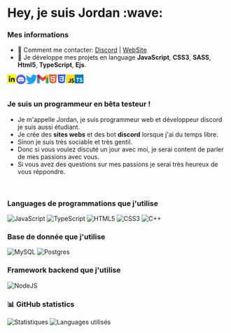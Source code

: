 <h1>Hey, je suis Jordan :wave:</h1>

### Mes informations
- 🔭 Comment me contacter: [Discord](https://discord.gg/wgeaecX3UK) | [WebSite](https://google.com)
- 🌱 Je développe mes projets en language __JavaScript__, __CSS3__, __SASS__, __Html5__, __TypeScript__, __Ejs__.

<a href="#"><img align="left" alt="" width="20px" src="public/img/téléchargement (1).png" /></a>
<a href="#"><img align="left" href="#" alt="Discord" width="22px" src="public/img/discord-logo-4-1[1].png" /></a>
<a href="#"><img align="left" href="#" alt="Twitter" width="26px" src="public/img/Twitter_Bird.svg[1].png" /></a>
<a href="#"><img align="left" href="#" alt="Email" width="26px" src="public/img/Gmail_icon_(2020).svg[1].png" /></a>
<a href="#"><img align="left" href="#" alt="" width="20px" src="public/img/logo-html5-officiel-w3c[1].png" /></a>
<a href="#"><img align="left" href="#" alt="" width="20px" src="public/img/CSS3_logo.svg.png" /></a>
<a href="#"><img align="left" href="#" alt="" width="20px" src="public/img/262px-Unofficial_JavaScript_logo_2.svg[1].png" /></a>
<a href="#"><img align="left" href="#" alt="" width="20px" src="public/img/typescript-2.svg" /></a>
<br><br>

### Je suis un programmeur en bêta testeur !
- Je m'appelle Jordan, je suis programmeur web et développeur discord je suis aussi étudiant.
- Je crée des **sites webs** et des bot **discord** lorsque j'ai du temps libre.
- Sinon je suis très sociable et très gentil.
- Donc si vous voulez discuté un jour avec moi, je serai content de parler de mes passions avec vous.
- Si vous avez des questions sur mes passions je serai très heureux de vous réppondre.
<br>

### Languages de programmations que j'utilise

![JavaScript](https://img.shields.io/badge/javascript-%23323330.svg?style=for-the-badge&logo=javascript&logoColor=%23F7DF1E)
![TypeScript](https://img.shields.io/badge/typescript-%23007ACC.svg?style=for-the-badge&logo=typescript&logoColor=white)
![HTML5](https://img.shields.io/badge/html5-%23E34F26.svg?style=for-the-badge&logo=html5&logoColor=white)
![CSS3](https://img.shields.io/badge/css3-%231572B6.svg?style=for-the-badge&logo=css3&logoColor=white)
![C++](https://img.shields.io/badge/c++-%2300599C.svg?style=for-the-badge&logo=c%2B%2B&logoColor=white)

### Base de donnée que j'utilise

![MySQL](https://img.shields.io/badge/mysql-%2300f.svg?style=for-the-badge&logo=mysql&logoColor=white)
![Postgres](https://img.shields.io/badge/postgres-%23316192.svg?style=for-the-badge&logo=postgresql&logoColor=white)

### Framework backend que j'utilise

![NodeJS](https://img.shields.io/badge/node.js-6DA55F?style=for-the-badge&logo=node.js&logoColor=white)

### 📊 GitHub statistics 

<img alt="Statistiques" src="https://github-readme-stats.vercel.app/api?username=Ayakocode&show_icons=true&hide_border=true&theme=tokyonight" />
<img alt="Languages utilisés" src="https://github-readme-stats.vercel.app/api/top-langs?username=Ayakocode&show_icons=true&theme=tokyonight&layout=compact" />
